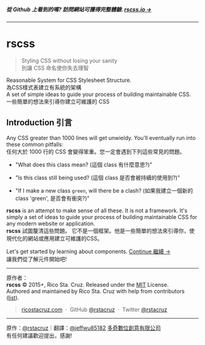 ##### 從 Github 上看到的嗎? 訪問網站可獲得完整體驗. **[rscss.io →](http://jeffwu85182.github.io/rscss/)**
<!-- {h5: style='display:none'} -->

----
<!-- {hr: style='display:none'} -->

# rscss

<!-- {h1:.massive-header.-with-tagline} -->

> Styling CSS without losing your sanity <br>
> 別讓 CSS 命名使你失去理智

Reasonable System for CSS Stylesheet Structure.<br>
為CSS樣式表建立有系統的架構<br>
A set of simple ideas to guide your process of building maintainable CSS.<br>
一些簡單的想法來引導你建立可維護的 CSS


Introduction
引言
------------

Any CSS greater than 1000 lines will get unwieldy. You'll eventually run into these common pitfalls:<br>
任何大於 1000 行的 CSS 會變得笨重。您一定會遇到下列這些常見的問題。

* "What does this class mean? (這個 class 有什麼意思?)"

* "Is this class still being used? (這個 class 是否會被持續的使用到?)"

* "If I make a new class `green`, will there be a clash? (如果我建立一個新的 class 'green', 是否會有衝突?)"

**rscss** is an attempt to make sense of all these. It is not a framework. It's simply a set of ideas to guide your process of building maintainable CSS for any modern website or application. <br>
**rscss** 試圖釐清這些問題。 它不是一個框架。他是一些簡單的想法來引導你，使現代化的網站或應用建立可維護的CSS。

Let's get started by learning about components.
[Continue 繼續 →](docs/components.md)<br>
讓我們從了解元件開始吧!
<!-- {p:.pull-box} -->

----
<!-- {hr: style='display:none'} -->
原作者：<br>
**rscss** © 2015+, Rico Sta. Cruz. Released under the [MIT] License.<br>
Authored and maintained by Rico Sta. Cruz with help from contributors ([list][contributors]). <br>

<!-- {p: style='display:none'} -->

> [ricostacruz.com](http://ricostacruz.com) &nbsp;&middot;&nbsp;
> GitHub [@rstacruz](https://github.com/rstacruz) &nbsp;&middot;&nbsp;
> Twitter [@rstacruz](https://twitter.com/rstacruz)

----
原作：[@rstacruz](https://github.com/rstacruz)｜翻譯：[@jeffwu85182](https://github.com/jeffwu85182)
[多奇數位創意有限公司](http://www.miniasp.com) <br>
有任何建議歡迎提出，感謝! <br>

<!-- {blockquote: style='display:none'} -->

[MIT]: http://mit-license.org/
[contributors]: http://github.com/rstacruz/rscss/contributors

